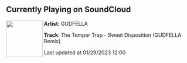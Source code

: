 ## Currently Playing on SoundCloud

[<img align="left" width="100" src="https://i1.sndcdn.com/artworks-1hOuhCN4u7MFw6LF-2CyASQ-t500x500.jpg">](https://soundcloud.com/gudfellaofficial/the-temper-trap-sweet-disposition-gudfella-remix)

**Artist**: GUDFELLA 

**Track**: The Temper Trap - Sweet Disposition (GUDFELLA Remix)

Last updated at 01/29/2023 12:00
